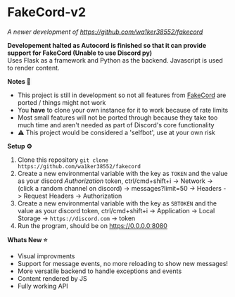 # FakeCord-v2
*A newer development of https://github.com/wa1ker38552/fakecord*

**Developement halted as Autocord is finished so that it can provide support for FakeCord (Unable to use Discord py)** <br>
Uses Flask as a framework and Python as the backend. Javascript is used to render content.

**Notes 📝**
- This project is still in development so not all features from [FakeCord](https://github.com/wa1ker38552/fakecord) are ported / things might not work
- You **have** to clone your own instance for it to work because of rate limits
- Most small features will not be ported through because they take too much time and aren't needed as part of Discord's core functionality
- ⚠️ This project would be considered a 'selfbot', use at your own risk

**Setup ⚙️**
1. Clone this repository `git clone https://github.com/wa1ker38552/fakecord`
2. Create a new environmental variable with the key as `TOKEN` and the value as your discord *Authorization* token, ctrl/cmd+shift+i -> Network -> (click a random channel on discord) -> messages?limit=50 -> Headers -> Request Headers -> Authorization
3. Create a new environmental variable with the key as `SBTOKEN` and the value as your discord token, ctrl/cmd+shift+i -> Application -> Local Storage -> `https://discord.com` -> token
4. Run the program, should be on https://0.0.0.0:8080

**Whats New ⭐**
- Visual improvments
- Support for message events, no more reloading to show new messages!
- More versatile backend to handle exceptions and events
- Content rendered by JS
- Fully working API

